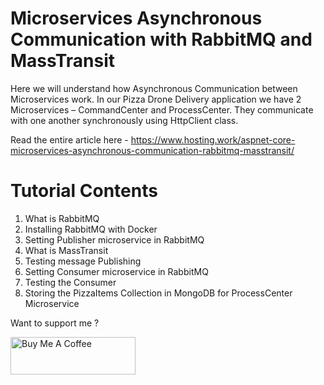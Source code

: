 # Microservices Asynchronous Communication with RabbitMQ and MassTransit
Here we will understand how Asynchronous Communication between Microservices work. In our Pizza Drone Delivery application we have 2 Microservices – CommandCenter and ProcessCenter. They communicate with one another synchronously using HttpClient class.

Read the entire article here - https://www.hosting.work/aspnet-core-microservices-asynchronous-communication-rabbitmq-masstransit/

# Tutorial Contents
1. What is RabbitMQ
2. Installing RabbitMQ with Docker
3. Setting Publisher microservice in RabbitMQ
4. What is MassTransit
5. Testing message Publishing
6. Setting Consumer microservice in RabbitMQ
7. Testing the Consumer
8. Storing the PizzaItems Collection in MongoDB for ProcessCenter Microservice

Want to support me ?

<a href="https://www.buymeacoffee.com/YogYogi" target="_blank"><img src="https://cdn.buymeacoffee.com/buttons/v2/default-yellow.png" alt="Buy Me A Coffee" width="200"  style="height: 60px !important;width: 200px !important;" ></a>
